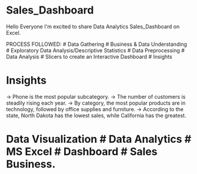 # Sales_Dashboard
Hello Everyone
I'm excited to share  Data Analytics Sales_Dashboard on Excel. 

PROCESS FOLLOWED: # Data Gathering # Business & Data Understanding # Exploratory Data Analysis/Descriptive Statistics # Data Preprocessing # Data Analysis # Slicers to create an Interactive Dashboard # Insights

# Insights 
-> Phone is the most popular subcategory.
-> The number of customers is steadily rising each year.
-> By category, the most popular products are in technology, followed by office supplies and furniture.
-> According to the state, North Dakota has the lowest sales, while California has the greatest.

# Data Visualization # Data Analytics # MS Excel # Dashboard # Sales Business.
